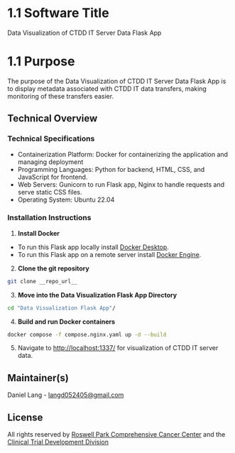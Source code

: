 # 1.1 Software Title
Data Visualization of CTDD IT Server Data Flask App

# 1.1 Purpose
The purpose of the Data Visualization of CTDD IT Server Data Flask App is to display metadata associated with CTDD IT data transfers, making monitoring of these transfers easier.  

## Technical Overview

### Technical Specifications
+ Containerization Platform: Docker for containerizing the application and managing deployment
+ Programming Languages: Python for backend, HTML, CSS, and JavaScript for frontend.
+ Web Servers: Gunicorn to run Flask app, Nginx to handle requests and serve static CSS files.
+ Operating System: Ubuntu 22.04 

### Installation Instructions
1. **Install Docker** 
+ To run this Flask app locally install [Docker Desktop](https://docs.docker.com/get-docker/).
+ To run this Flask app on a remote server install [Docker Engine](https://docs.docker.com/engine/install/).

2. **Clone the git repository**
```bash
git clone __repo_url__
```
3. **Move into the Data Visualization Flask App Directory**
```bash
cd "Data Visualization Flask App"/
```

4. **Build and run Docker containers**
```bash
docker compose -f compose.nginx.yaml up -d --build
```

5. Navigate to [http://localhost:1337/](http://localhost:1337/) for visualization of CTDD IT server data.


## Maintainer(s)
Daniel Lang - langd052405@gmail.com

## License
All rights reserved by [Roswell Park Comprehensive Cancer Center](https://www.roswellpark.org) and the [Clinical Trial Development Division](https://www.ctdd.org) 